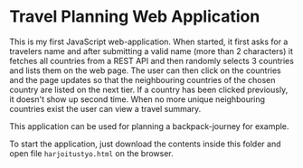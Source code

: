# Travel Planning Web Application

This is my first JavaScript web-application. When started, it first asks for a travelers name and after submitting a valid name (more than 2 characters) it fetches all countries from a REST API and then randomly selects 3 countries and lists them on the web page. The user can then click on the countries and the page updates so that the neighbouring countries of the chosen country are listed on the next tier. If a country has been clicked previously, it doesn't show up second time. When no more unique neighbouring countries exist the user can view a travel summary.

This application can be used for planning a backpack-journey for example.

To start the application, just download the contents inside this folder and open file ` harjoitustyo.html ` on the browser.